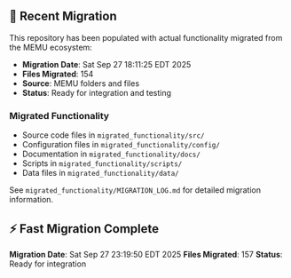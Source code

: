 
## 🔄 Recent Migration

This repository has been populated with actual functionality migrated from the MEMU ecosystem:

- **Migration Date**: Sat Sep 27 18:11:25 EDT 2025
- **Files Migrated**:      154
- **Source**: MEMU folders and files
- **Status**: Ready for integration and testing

### Migrated Functionality
- Source code files in `migrated_functionality/src/`
- Configuration files in `migrated_functionality/config/`
- Documentation in `migrated_functionality/docs/`
- Scripts in `migrated_functionality/scripts/`
- Data files in `migrated_functionality/data/`

See `migrated_functionality/MIGRATION_LOG.md` for detailed migration information.


## ⚡ Fast Migration Complete

**Migration Date**: Sat Sep 27 23:19:50 EDT 2025
**Files Migrated**:      157
**Status**: Ready for integration

